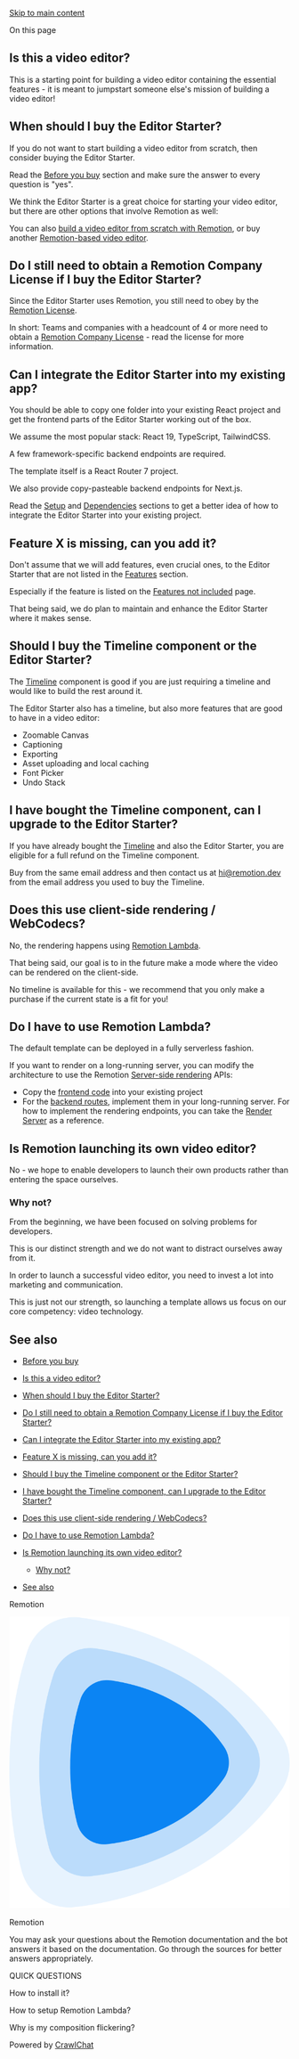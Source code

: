 [Skip to main content](https://www.remotion.dev/docs/editor-starter/faq#__docusaurus_skipToContent_fallback)

On this page

## Is this a video editor? [​](https://www.remotion.dev/docs/editor-starter/faq\#is-this-a-video-editor "Direct link to Is this a video editor?")

This is a starting point for building a video editor containing the essential features - it is meant to jumpstart someone else's mission of building a video editor!

## When should I buy the Editor Starter? [​](https://www.remotion.dev/docs/editor-starter/faq\#when-should-i-buy-the-editor-starter "Direct link to When should I buy the Editor Starter?")

If you do not want to start building a video editor from scratch, then consider buying the Editor Starter.

Read the [Before you buy](https://www.remotion.dev/docs/editor-starter/before-you-buy) section and make sure the answer to every question is "yes".

We think the Editor Starter is a great choice for starting your video editor, but there are other options that involve Remotion as well:

You can also [build a video editor from scratch with Remotion](https://www.remotion.dev/docs/building-a-timeline), or buy another [Remotion-based video editor](https://www.remotion.dev/docs/buy-a-video-editor).

## Do I still need to obtain a Remotion Company License if I buy the Editor Starter? [​](https://www.remotion.dev/docs/editor-starter/faq\#do-i-still-need-to-obtain-a-remotion-company-license-if-i-buy-the-editor-starter "Direct link to Do I still need to obtain a Remotion Company License if I buy the Editor Starter?")

Since the Editor Starter uses Remotion, you still need to obey by the [Remotion License](https://www.remotion.dev/docs/license).

In short: Teams and companies with a headcount of 4 or more need to obtain a [Remotion Company License](https://remotion.pro/license) \- read the license for more information.

## Can I integrate the Editor Starter into my existing app? [​](https://www.remotion.dev/docs/editor-starter/faq\#can-i-integrate-the-editor-starter-into-my-existing-app "Direct link to Can I integrate the Editor Starter into my existing app?")

You should be able to copy one folder into your existing React project and get the frontend parts of the Editor Starter working out of the box.

We assume the most popular stack: React 19, TypeScript, TailwindCSS.

A few framework-specific backend endpoints are required.

The template itself is a React Router 7 project.

We also provide copy-pasteable backend endpoints for Next.js.

Read the [Setup](https://www.remotion.dev/docs/editor-starter/setup) and [Dependencies](https://www.remotion.dev/docs/editor-starter/dependencies) sections to get a better idea of how to integrate the Editor Starter into your existing project.

## Feature X is missing, can you add it? [​](https://www.remotion.dev/docs/editor-starter/faq\#feature-x-is-missing-can-you-add-it "Direct link to Feature X is missing, can you add it?")

Don't assume that we will add features, even crucial ones, to the Editor Starter that are not listed in the [Features](https://www.remotion.dev/docs/editor-starter/features) section.

Especially if the feature is listed on the [Features not included](https://www.remotion.dev/docs/editor-starter/features-not-included) page.

That being said, we do plan to maintain and enhance the Editor Starter where it makes sense.

## Should I buy the Timeline component or the Editor Starter? [​](https://www.remotion.dev/docs/editor-starter/faq\#should-i-buy-the-timeline-component-or-the-editor-starter "Direct link to Should I buy the Timeline component or the Editor Starter?")

The [Timeline](https://www.remotion.dev/docs/timeline) component is good if you are just requiring a timeline and would like to build the rest around it.

The Editor Starter also has a timeline, but also more features that are good to have in a video editor:

- Zoomable Canvas
- Captioning
- Exporting
- Asset uploading and local caching
- Font Picker
- Undo Stack

## I have bought the Timeline component, can I upgrade to the Editor Starter? [​](https://www.remotion.dev/docs/editor-starter/faq\#i-have-bought-the-timeline-component-can-i-upgrade-to-the-editor-starter "Direct link to I have bought the Timeline component, can I upgrade to the Editor Starter?")

If you have already bought the [Timeline](https://www.remotion.dev/docs/timeline) and also the Editor Starter, you are eligible for a full refund on the Timeline component.

Buy from the same email address and then contact us at [hi@remotion.dev](mailto:hi@remotion.dev) from the email address you used to buy the Timeline.

## Does this use client-side rendering / WebCodecs? [​](https://www.remotion.dev/docs/editor-starter/faq\#does-this-use-client-side-rendering--webcodecs "Direct link to Does this use client-side rendering / WebCodecs?")

No, the rendering happens using [Remotion Lambda](https://www.remotion.dev/docs/editor-starter/rendering).

That being said, our goal is to in the future make a mode where the video can be rendered on the client-side.

No timeline is available for this - we recommend that you only make a purchase if the current state is a fit for you!

## Do I have to use Remotion Lambda? [​](https://www.remotion.dev/docs/editor-starter/faq\#do-i-have-to-use-remotion-lambda "Direct link to Do I have to use Remotion Lambda?")

The default template can be deployed in a fully serverless fashion.

If you want to render on a long-running server, you can modify the architecture to use the Remotion [Server-side rendering](https://www.remotion.dev/docs/ssr) APIs:

- Copy the [frontend code](https://www.remotion.dev/docs/editor-starter/setup) into your existing project
- For the [backend routes](https://www.remotion.dev/docs/editor-starter/backend-routes), implement them in your long-running server. For how to implement the rendering endpoints, you can take the [Render Server](https://www.remotion.dev/templates/render-server) as a reference.

## Is Remotion launching its own video editor? [​](https://www.remotion.dev/docs/editor-starter/faq\#is-remotion-launching-its-own-video-editor "Direct link to Is Remotion launching its own video editor?")

No - we hope to enable developers to launch their own products rather than entering the space ourselves.

### Why not? [​](https://www.remotion.dev/docs/editor-starter/faq\#why-not "Direct link to Why not?")

From the beginning, we have been focused on solving problems for developers.

This is our distinct strength and we do not want to distract ourselves away from it.

In order to launch a successful video editor, you need to invest a lot into marketing and communication.

This is just not our strength, so launching a template allows us focus on our core competency: video technology.

## See also [​](https://www.remotion.dev/docs/editor-starter/faq\#see-also "Direct link to See also")

- [Before you buy](https://www.remotion.dev/docs/editor-starter/before-you-buy)

- [Is this a video editor?](https://www.remotion.dev/docs/editor-starter/faq#is-this-a-video-editor)
- [When should I buy the Editor Starter?](https://www.remotion.dev/docs/editor-starter/faq#when-should-i-buy-the-editor-starter)
- [Do I still need to obtain a Remotion Company License if I buy the Editor Starter?](https://www.remotion.dev/docs/editor-starter/faq#do-i-still-need-to-obtain-a-remotion-company-license-if-i-buy-the-editor-starter)
- [Can I integrate the Editor Starter into my existing app?](https://www.remotion.dev/docs/editor-starter/faq#can-i-integrate-the-editor-starter-into-my-existing-app)
- [Feature X is missing, can you add it?](https://www.remotion.dev/docs/editor-starter/faq#feature-x-is-missing-can-you-add-it)
- [Should I buy the Timeline component or the Editor Starter?](https://www.remotion.dev/docs/editor-starter/faq#should-i-buy-the-timeline-component-or-the-editor-starter)
- [I have bought the Timeline component, can I upgrade to the Editor Starter?](https://www.remotion.dev/docs/editor-starter/faq#i-have-bought-the-timeline-component-can-i-upgrade-to-the-editor-starter)
- [Does this use client-side rendering / WebCodecs?](https://www.remotion.dev/docs/editor-starter/faq#does-this-use-client-side-rendering--webcodecs)
- [Do I have to use Remotion Lambda?](https://www.remotion.dev/docs/editor-starter/faq#do-i-have-to-use-remotion-lambda)
- [Is Remotion launching its own video editor?](https://www.remotion.dev/docs/editor-starter/faq#is-remotion-launching-its-own-video-editor)
  - [Why not?](https://www.remotion.dev/docs/editor-starter/faq#why-not)
- [See also](https://www.remotion.dev/docs/editor-starter/faq#see-also)

Remotion

![Logo](https://raw.githubusercontent.com/remotion-dev/brand/refs/heads/main/logo.svg)

Remotion

You may ask your questions about the Remotion documentation and the bot answers it based on the documentation. Go through the sources for better answers appropriately.

QUICK QUESTIONS

How to install it?

How to setup Remotion Lambda?

Why is my composition flickering?

Powered by [CrawlChat](https://crawlchat.app/?ref=powered-by-remotion)